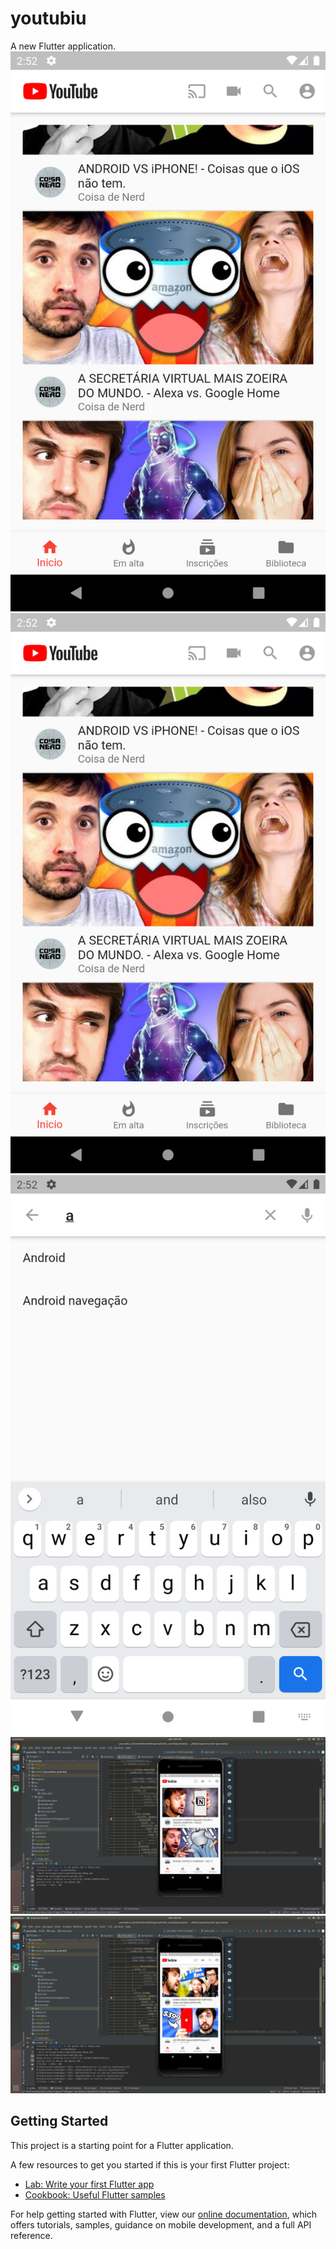 # youtubiu

A new Flutter application.
[![Watch the video](https://github.com/YgorSansone/Flutter-apps/blob/master/youtubiu/Screenshot_1596909123.png?raw=true)](https://github.com/YgorSansone/Flutter-apps/blob/master/youtubiu/video.mp4)
![alt text](https://github.com/YgorSansone/Flutter-apps/blob/master/youtubiu/Screenshot_1596909123.png?raw=true)
![alt text](https://github.com/YgorSansone/Flutter-apps/blob/master/youtubiu/Screenshot_1596909130.png?raw=true)
![alt text](https://github.com/YgorSansone/Flutter-apps/blob/master/youtubiu/Screenshot%20from%202020-08-08%2014-51-07.png?raw=true)
![alt text](https://github.com/YgorSansone/Flutter-apps/blob/master/youtubiu/Screenshot%20from%202020-08-08%2014-51-26.png?raw=true)

## Getting Started

This project is a starting point for a Flutter application.

A few resources to get you started if this is your first Flutter project:

- [Lab: Write your first Flutter app](https://flutter.dev/docs/get-started/codelab)
- [Cookbook: Useful Flutter samples](https://flutter.dev/docs/cookbook)

For help getting started with Flutter, view our
[online documentation](https://flutter.dev/docs), which offers tutorials,
samples, guidance on mobile development, and a full API reference.
